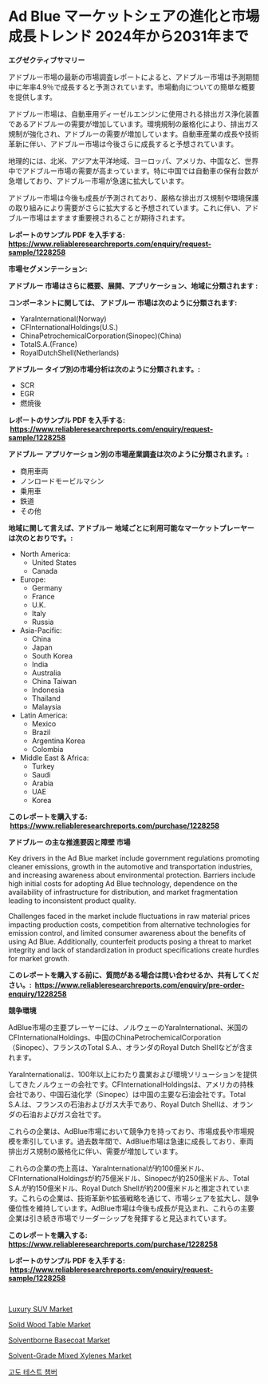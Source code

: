<p><h1>Ad Blue マーケットシェアの進化と市場成長トレンド 2024年から2031年まで</h1></p><p><strong>エグゼクティブサマリー</strong></p>
<p><p>アドブルー市場の最新の市場調査レポートによると、アドブルー市場は予測期間中に年率4.9％で成長すると予測されています。市場動向についての簡単な概要を提供します。</p><p>アドブルー市場は、自動車用ディーゼルエンジンに使用される排出ガス浄化装置であるアドブルーの需要が増加しています。環境規制の厳格化により、排出ガス規制が強化され、アドブルーの需要が増加しています。自動車産業の成長や技術革新に伴い、アドブルー市場は今後さらに成長すると予想されています。</p><p>地理的には、北米、アジア太平洋地域、ヨーロッパ、アメリカ、中国など、世界中でアドブルー市場の需要が高まっています。特に中国では自動車の保有台数が急増しており、アドブルー市場が急速に拡大しています。</p><p>アドブルー市場は今後も成長が予測されており、厳格な排出ガス規制や環境保護の取り組みにより需要がさらに拡大すると予想されています。これに伴い、アドブルー市場はますます重要視されることが期待されます。</p></p>
<p><strong>レポートのサンプル PDF を入手する: <a href="https://www.reliableresearchreports.com/enquiry/request-sample/1228258">https://www.reliableresearchreports.com/enquiry/request-sample/1228258</a></strong></p>
<p><strong>市場セグメンテーション:</strong></p>
<p><strong> アドブルー 市場はさらに概要、展開、アプリケーション、地域に分類されます :</strong></p>
<p><strong>コンポーネントに関しては、 アドブルー 市場は次のように分類されます: &nbsp;</strong></p>
<p><ul><li>YaraInternational(Norway)</li><li>CFInternationalHoldings(U.S.)</li><li>ChinaPetrochemicalCorporation(Sinopec)(China)</li><li>TotalS.A.(France)</li><li>RoyalDutchShell(Netherlands)</li></ul></p>
<p><strong> アドブルー タイプ別の市場分析は次のように分類されます。:</strong></p>
<p><ul><li>SCR</li><li>EGR</li><li>燃焼後</li></ul></p>
<p><strong>レポートのサンプル PDF を入手する: &nbsp;<a href="https://www.reliableresearchreports.com/enquiry/request-sample/1228258">https://www.reliableresearchreports.com/enquiry/request-sample/1228258</a></strong></p>
<p><strong> アドブルー アプリケーション別の市場産業調査は次のように分類されます。:</strong></p>
<p><ul><li>商用車両</li><li>ノンロードモービルマシン</li><li>乗用車</li><li>鉄道</li><li>その他</li></ul></p>
<p><strong>地域に関して言えば、アドブルー 地域ごとに利用可能なマーケットプレーヤーは次のとおりです。:</strong></p>
<p><ul>
    <li>
        North America:
        <ul>
            <li>United States</li>
            <li>Canada</li>
        </ul>
    </li>
    <li>
        Europe:
        <ul>
            <li>Germany</li>
            <li>France</li>
            <li>U.K.</li>
            <li>Italy</li>
            <li>Russia</li>
        </ul>
    </li>
    <li>
        Asia-Pacific:
        <ul>
            <li>China</li>
            <li>Japan</li>
            <li>South Korea</li>
            <li>India</li>
            <li>Australia</li>
            <li>China Taiwan</li>
            <li>Indonesia</li>
            <li>Thailand</li>
            <li>Malaysia</li>
        </ul>
    </li>
    <li>
        Latin America:
        <ul>
            <li>Mexico</li>
            <li>Brazil</li>
            <li>Argentina Korea</li>
            <li>Colombia</li>
        </ul>
    </li>
    <li>
        Middle East & Africa:
        <ul>
            <li>Turkey</li>
            <li>Saudi</li>
            <li>Arabia</li>
            <li>UAE</li>
            <li>Korea</li>
        </ul>
    </li>
    </ul></p>
<p><strong>このレポートを購入する: &nbsp;<a href="https://www.reliableresearchreports.com/purchase/1228258">https://www.reliableresearchreports.com/purchase/1228258</a></strong></p>
<p><strong>アドブルー の主な推進要因と障壁 市場</strong></p>
<p><p>Key drivers in the Ad Blue market include government regulations promoting cleaner emissions, growth in the automotive and transportation industries, and increasing awareness about environmental protection. Barriers include high initial costs for adopting Ad Blue technology, dependence on the availability of infrastructure for distribution, and market fragmentation leading to inconsistent product quality.</p><p>Challenges faced in the market include fluctuations in raw material prices impacting production costs, competition from alternative technologies for emission control, and limited consumer awareness about the benefits of using Ad Blue. Additionally, counterfeit products posing a threat to market integrity and lack of standardization in product specifications create hurdles for market growth.</p></p>
<p><strong>このレポートを購入する前に、質問がある場合は問い合わせるか、共有してください。:&nbsp; <a href="https://www.reliableresearchreports.com/enquiry/pre-order-enquiry/1228258">https://www.reliableresearchreports.com/enquiry/pre-order-enquiry/1228258</a></strong></p>
<p><strong>競争環境</strong></p>
<p><p>AdBlue市場の主要プレーヤーには、ノルウェーのYaraInternational、米国のCFInternationalHoldings、中国のChinaPetrochemicalCorporation（Sinopec）、フランスのTotal S.A.、オランダのRoyal Dutch Shellなどが含まれます。</p><p>YaraInternationalは、100年以上にわたり農業および環境ソリューションを提供してきたノルウェーの会社です。CFInternationalHoldingsは、アメリカの持株会社であり、中国石油化学（Sinopec）は中国の主要な石油会社です。Total S.A.は、フランスの石油およびガス大手であり、Royal Dutch Shellは、オランダの石油およびガス会社です。</p><p>これらの企業は、AdBlue市場において競争力を持っており、市場成長や市場規模を牽引しています。過去数年間で、AdBlue市場は急速に成長しており、車両排出ガス規制の厳格化に伴い、需要が増加しています。</p><p>これらの企業の売上高は、YaraInternationalが約100億米ドル、CFInternationalHoldingsが約75億米ドル、Sinopecが約250億米ドル、Total S.A.が約150億米ドル、Royal Dutch Shellが約200億米ドルと推定されています。これらの企業は、技術革新や拡張戦略を通じて、市場シェアを拡大し、競争優位性を維持しています。AdBlue市場は今後も成長が見込まれ、これらの主要企業は引き続き市場でリーダーシップを発揮すると見込まれています。</p></p>
<p><strong>このレポートを購入する: &nbsp; <a href="https://www.reliableresearchreports.com/purchase/1228258">https://www.reliableresearchreports.com/purchase/1228258</a></strong></p>
<p><strong>レポートのサンプル PDF を入手する: &nbsp;<a href="https://www.reliableresearchreports.com/enquiry/request-sample/1228258">https://www.reliableresearchreports.com/enquiry/request-sample/1228258</a></strong><strong></strong></p>
<p>&nbsp;</p>
<p><p><a href="https://spotless-saver-8fd.notion.site/Luxury-SUV-Market-Size-Market-Share-and-Global-Market-Analysis-Report-2024-2031-b4ce596ba7114ec5826b71590b44ee6a">Luxury SUV Market</a></p><p><a href="https://github.com/RichRobinson5/Market-Research-Report-List-4/blob/main/solid-wood-table-market.md">Solid Wood Table Market</a></p><p><a href="https://issuu.com/reportprime-2/docs/solventborne-basecoat-market-size-2030.pptx">Solventborne Basecoat Market</a></p><p><a href="https://issuu.com/reportprime-2/docs/solvent-grade-mixed-xylenes-market-size-2030.pptx">Solvent-Grade Mixed Xylenes Market</a></p><p><a href="https://github.com/sougarounis/Market-Research-Report-List-3/blob/main/84463813377.md">고도 테스트 챔버</a></p></p>